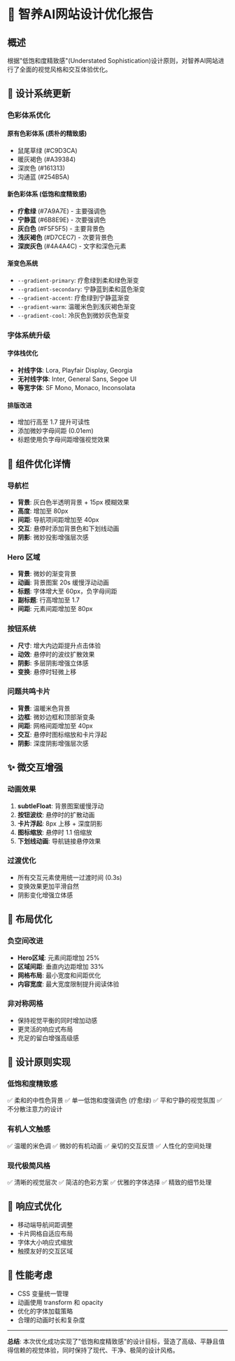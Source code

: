 # 🎨 智养AI网站设计优化报告

## 概述

根据"低饱和度精致感"(Understated Sophistication)设计原则，对智养AI网站进行了全面的视觉风格和交互体验优化。

## 🎨 设计系统更新

### 色彩体系优化

#### 原有色彩体系 (质朴的精致感)
- 鼠尾草绿 (#C9D3CA)
- 暖灰褐色 (#A39384)
- 深炭色 (#161313)
- 沟通蓝 (#254B5A)

#### 新色彩体系 (低饱和度精致感)
- **疗愈绿** (#7A9A7E) - 主要强调色
- **宁静蓝** (#6B8E9E) - 次要强调色
- **灰白色** (#F5F5F5) - 主要背景色
- **浅灰褐色** (#D7CEC7) - 次要背景色
- **深炭灰色** (#4A4A4C) - 文字和深色元素

#### 渐变色系统
- `--gradient-primary`: 疗愈绿到柔和绿色渐变
- `--gradient-secondary`: 宁静蓝到柔和蓝色渐变
- `--gradient-accent`: 疗愈绿到宁静蓝渐变
- `--gradient-warm`: 温暖米色到浅灰褐色渐变
- `--gradient-cool`: 冷灰色到微妙灰色渐变

### 字体系统升级

#### 字体栈优化
- **衬线字体**: Lora, Playfair Display, Georgia
- **无衬线字体**: Inter, General Sans, Segoe UI
- **等宽字体**: SF Mono, Monaco, Inconsolata

#### 排版改进
- 增加行高至 1.7 提升可读性
- 添加微妙字母间距 (0.01em)
- 标题使用负字母间距增强视觉效果

## 🔧 组件优化详情

### 导航栏
- **背景**: 灰白色半透明背景 + 15px 模糊效果
- **高度**: 增加至 80px
- **间距**: 导航项间距增加至 40px
- **交互**: 悬停时添加背景色和下划线动画
- **阴影**: 微妙投影增强层次感

### Hero 区域
- **背景**: 微妙的渐变背景
- **动画**: 背景图案 20s 缓慢浮动动画
- **标题**: 字体增大至 60px，负字母间距
- **副标题**: 行高增加至 1.7
- **间距**: 元素间距增加至 80px

### 按钮系统
- **尺寸**: 增大内边距提升点击体验
- **动效**: 悬停时的波纹扩散效果
- **阴影**: 多层阴影增强立体感
- **变换**: 悬停时轻微上移

### 问题共鸣卡片
- **背景**: 温暖米色背景
- **边框**: 微妙边框和顶部渐变条
- **间距**: 网格间距增加至 40px
- **交互**: 悬停时图标缩放和卡片浮起
- **阴影**: 深度阴影增强层次感

## ✨ 微交互增强

### 动画效果
1. **subtleFloat**: 背景图案缓慢浮动
2. **按钮波纹**: 悬停时的扩散动画
3. **卡片浮起**: 8px 上移 + 深度阴影
4. **图标缩放**: 悬停时 1.1 倍缩放
5. **下划线动画**: 导航链接悬停效果

### 过渡优化
- 所有交互元素使用统一过渡时间 (0.3s)
- 变换效果更加平滑自然
- 阴影变化增强立体感

## 📐 布局优化

### 负空间改进
- **Hero区域**: 元素间距增加 25%
- **区域间距**: 垂直内边距增加 33%
- **网格布局**: 最小宽度和间距优化
- **内容宽度**: 最大宽度限制提升阅读体验

### 非对称网格
- 保持视觉平衡的同时增加动感
- 更灵活的响应式布局
- 充足的留白增强高级感

## 🎯 设计原则实现

### 低饱和度精致感
✅ 柔和的中性色背景
✅ 单一低饱和度强调色 (疗愈绿)
✅ 平和宁静的视觉氛围
✅ 不分散注意力的设计

### 有机人文触感
✅ 温暖的米色调
✅ 微妙的有机动画
✅ 亲切的交互反馈
✅ 人性化的空间处理

### 现代极简风格
✅ 清晰的视觉层次
✅ 简洁的色彩方案
✅ 优雅的字体选择
✅ 精致的细节处理

## 📱 响应式优化

- 移动端导航间距调整
- 卡片网格自适应布局
- 字体大小响应式缩放
- 触摸友好的交互区域

## 🚀 性能考虑

- CSS 变量统一管理
- 动画使用 transform 和 opacity
- 优化的字体加载策略
- 合理的动画时长和复杂度

---

**总结**: 本次优化成功实现了"低饱和度精致感"的设计目标，营造了高级、平静且值得信赖的视觉体验，同时保持了现代、干净、极简的设计风格。